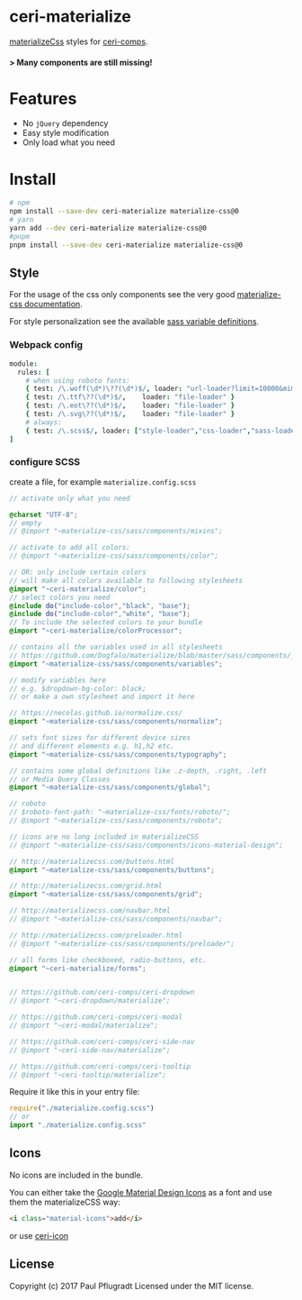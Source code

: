 # ceri-materialize

[materializeCss](http://materializecss.com/) styles for [ceri-comps](https://github.com/ceri-comps).


#### > Many components are still missing!

# Features

- No `jQuery` dependency
- Easy style modification
- Only load what you need

# Install

```sh
# npm
npm install --save-dev ceri-materialize materialize-css@0
# yarn
yarn add --dev ceri-materialize materialize-css@0
#pnpm
pnpm install --save-dev ceri-materialize materialize-css@0
```

## Style

For the usage of the css only components see the very good [materialize-css documentation](http://materializecss.com/).

For style personalization see the available [sass variable definitions](https://github.com/Dogfalo/materialize/blob/master/sass/components/_variables.scss).


### Webpack config
```coffee
module:
  rules: [
    # when using roboto fonts:
    { test: /\.woff(\d*)\??(\d*)$/, loader: "url-loader?limit=10000&mimetype=application/font-woff" }
    { test: /\.ttf\??(\d*)$/,    loader: "file-loader" }
    { test: /\.eot\??(\d*)$/,    loader: "file-loader" }
    { test: /\.svg\??(\d*)$/,    loader: "file-loader" }
    # always:
    { test: /\.scss$/, loader: ["style-loader","css-loader","sass-loader"]}
]
```
### configure SCSS
create a file, for example `materialize.config.scss`
```scss
// activate only what you need

@charset "UTF-8";
// empty
// @import "~materialize-css/sass/components/mixins";

// activate to add all colors:
// @import "~materialize-css/sass/components/color";

// OR: only include certain colors
// will make all colors available to following stylesheets
@import "~ceri-materialize/color";
// select colors you need
@include do("include-color","black", "base");
@include do("include-color","white", "base");
// To include the selected colors to your bundle
@import "~ceri-materialize/colorProcessor";

// contains all the variables used in all stylesheets
// https://github.com/Dogfalo/materialize/blob/master/sass/components/_variables.scss
@import "~materialize-css/sass/components/variables";

// modify variables here
// e.g. $dropdown-bg-color: black;
// or make a own stylesheet and import it here

// https://necolas.github.io/normalize.css/
@import "~materialize-css/sass/components/normalize";

// sets font sizes for different device sizes
// and different elements e.g. h1,h2 etc.
@import "~materialize-css/sass/components/typography";

// contains some global definitions like .z-depth, .right, .left
// or Media Query Classes
@import "~materialize-css/sass/components/global";

// roboto
// $roboto-font-path: "~materialize-css/fonts/roboto/";
// @import "~materialize-css/sass/components/roboto";

// icons are no long included in materializeCSS
// @import "~materialize-css/sass/components/icons-material-design"; 

// http://materializecss.com/buttons.html
@import "~materialize-css/sass/components/buttons";

// http://materializecss.com/grid.html
@import "~materialize-css/sass/components/grid";

// http://materializecss.com/navbar.html
// @import "~materialize-css/sass/components/navbar";

// http://materializecss.com/preloader.html
// @import "~materialize-css/sass/components/preloader";

// all forms like checkboxed, radio-buttons, etc.
@import "~ceri-materialize/forms";


// https://github.com/ceri-comps/ceri-dropdown
// @import "~ceri-dropdown/materialize";

// https://github.com/ceri-comps/ceri-modal
// @import "~ceri-modal/materialize"; 

// https://github.com/ceri-comps/ceri-side-nav
// @import "~ceri-side-nav/materialize"; 

// https://github.com/ceri-comps/ceri-tooltip
// @import "~ceri-tooltip/materialize"; 
```

Require it like this in your entry file:
```js
require("./materialize.config.scss")
// or
import "./materialize.config.scss"
```

## Icons

No icons are included in the bundle.

You can either take the [Google Material Design Icons](https://design.google.com/icons/) as a font and use them the materializeCSS way:
```html
<i class="material-icons">add</i>
```
or use [ceri-icon](https://github.com/ceri-comps/ceri-icon)

## License
Copyright (c) 2017 Paul Pflugradt
Licensed under the MIT license.
